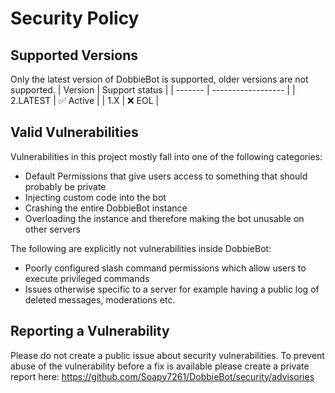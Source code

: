 # Security Policy

## Supported Versions
Only the latest version of DobbieBot is supported, older versions are not supported.
| Version | Support status |
| ------- | ------------------ |
| 2.LATEST   | ✅ Active |
| 1.X   | ❌ EOL |

## Valid Vulnerabilities
Vulnerabilities in this project mostly fall into one of the following categories:
- Default Permissions that give users access to something that should probably be private
- Injecting custom code into the bot
- Crashing the entire DobbieBot instance
- Overloading the instance and therefore making the bot unusable on other servers

The following are explicitly not vulnerabilities inside DobbieBot:
- Poorly configured slash command permissions which allow users to execute privileged commands
- Issues otherwise specific to a server for example having a public log of deleted messages, moderations etc.

## Reporting a Vulnerability
Please do not create a public issue about security vulnerabilities. To prevent abuse of the vulnerability
before a fix is available please create a private report here: https://github.com/Soapy7261/DobbieBot/security/advisories
